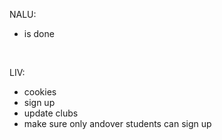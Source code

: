NALU:
* is done
</br>


LIV:
* cookies
* sign up
* update clubs
* make sure only andover students can sign up
